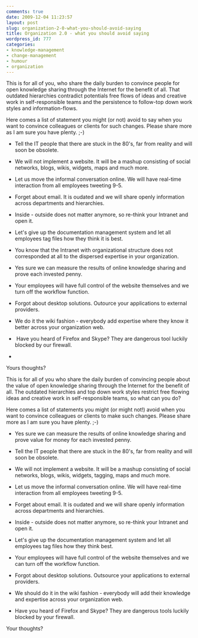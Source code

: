 ```yaml
---
comments: true
date: 2009-12-04 11:23:57
layout: post
slug: organization-2-0-what-you-should-avoid-saying
title: Organization 2.0 - what you should avoid saying
wordpress_id: 777
categories:
- knowledge-management
- change-management
- humour
- organization
---
```


This is for all of you, who share the daily burden to convince people for open knowledge sharing through the Internet for the benefit of all. That outdated hierarchies contradict potentials free flows of ideas and creative work in self-responsible teams and the persistence to follow-top down work styles and information-flows.




Here comes a list of statement you might (or not) avoid to say when you want to convince colleagues or clients for such changes. Please share more as I am sure you have plenty. ;-)




* Tell the IT people that there are stuck in the 80's, far from reality and will soon be obsolete.




* We will not implement a website. It will be a mashup consisting of social networks, blogs, wikis, widgets, maps and much more.




* Let us move the informal conversation online. We will have real-time interaction from all employees tweeting 9-5.




* Forget about email. It is oudated and we will share openly information across departments and hierarchies.




* Inside - outside does not matter anymore, so re-think your Intranet and open it.




* Let's give up the documentation management system and let all employees tag files how they think it is best.




* You know that the Intranet with organizational structure does not corresponded at all to the dispersed expertise in your organization.




* Yes sure we can measure the results of online knowledge sharing and prove each invested penny.




* Your employees will have full control of the website themselves and we turn off the workflow function.




* Forgot about desktop solutions. Outource your applications to external providers.




* We do it the wiki fashion - everybody add expertise where they know it better across your organization web.




*  Have you heard of Firefox and Skype? They are dangerous tool luckily blocked by our firewall.




*




Yours thoughts?


This is for all of you who share the daily burden of convincing people about the value of open knowledge sharing through the Internet for the benefit of all. The outdated hierarchies and top down work styles restrict free flowing ideas and creative work in self-responsible teams, so what can you do?

Here comes a list of statements you might (or might not!) avoid when you want to convince colleagues or clients to make such changes. Please share more as I am sure you have plenty. ;-)



	
  * Yes sure we can measure the results of online knowledge sharing and prove value for money for each invested penny.

	
  * Tell the IT people that there are stuck in the 80's, far from reality and will soon be obsolete.

	
  * We will not implement a website. It will be a mashup consisting of social networks, blogs, wikis, widgets, tagging, maps and much more.

	
  * Let us move the informal conversation online. We will have real-time interaction from all employees tweeting 9-5.

	
  * Forget about email. It is oudated and we will share openly information across departments and hierarchies.

	
  * Inside - outside does not matter anymore, so re-think your Intranet and open it.

	
  * Let's give up the documentation management system and let all employees tag files how they think best.

	
  * Your employees will have full control of the website themselves and we can turn off the workflow function.

	
  * Forgot about desktop solutions. Outsource your applications to external providers.

	
  * We should do it in the wiki fashion - everybody will add their knowledge and expertise across your organization web.

	
  * Have you heard of Firefox and Skype? They are dangerous tools luckily blocked by your firewall.


Your thoughts?
